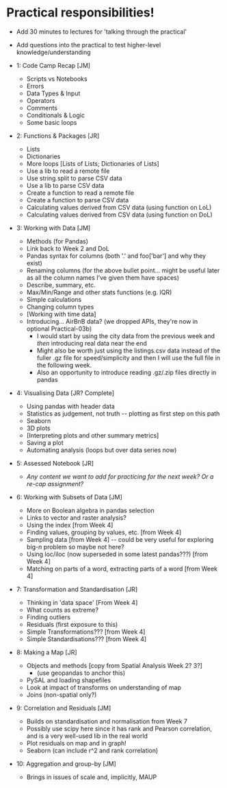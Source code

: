 
# Practical responsibilities!

* Add 30 minutes to lectures for 'talking through the practical'
* Add questions into the practical to test higher-level knowledge/understanding

* 1: Code Camp Recap [JM]
    * Scripts vs Notebooks
    * Errors
    * Data Types & Input
    * Operators
    * Comments
    * Conditionals & Logic
    * Some basic loops
* 2: Functions & Packages [JR]
    * Lists
    * Dictionaries
    * More loops [Lists of Lists; Dictionaries of Lists]
    * Use a lib to read a remote file
    * Use string.split to parse CSV data
    * Use a lib to parse CSV data
    * Create a function to read a remote file
    * Create a function to parse CSV data
    * Calculating values derived from CSV data (using function on LoL)
    * Calculating values derived from CSV data (using function on DoL)
* 3: Working with Data [JM]
    * Methods (for Pandas)
    * Link back to Week 2 and DoL
    * Pandas syntax for columns (both '.' and foo['bar'] and why they exist)
    * Renaming columns (for the above bullet point... might be useful later as all the column names I've given them have spaces)
    * Describe, summary, etc.
    * Max/Min/Range and other stats functions (e.g. IQR)
    * Simple calculations
    * Changing column types
    * [Working with time data]
    * Introducing... AirBnB data? (we dropped APIs, they're now in optional Practical-03b)
      * I would start by using the city data from the previous week and _then_ introducing real data near the end
      * Might also be worth just using the listings.csv data instead of the fuller .gz file for speed/simplicity and then I will use the full file in the following week.
      * Also an opportunity to introduce reading .gz/.zip files directly in pandas
* 4: Visualising Data [JR? Complete]
    * Using pandas with header data
    * Statistics as judgement, not truth -- plotting as first step on this path
    * Seaborn 
    * 3D plots
    * [Interpreting plots and other summary metrics]
    * Saving a plot
    * Automating analysis (loops but over data series now)
* 5: Assessed Notebook [JR]
    * _Any content we want to add for practicing for the next week? Or a re-cap assignment?_
* 6: Working with Subsets of Data [JM]
    * More on Boolean algebra in pandas selection
    * Links to vector and raster analysis? 
    * Using the index [from Week 4]
    * Finding values, grouping by values, etc. [from Week 4]
    * Sampling data [from Week 4] -- could be very useful for exploring big-_n_ problem so maybe not here?
    * Using loc/iloc (now superseded in some latest pandas???) [from Week 4]
    * Matching on parts of a word, extracting parts of a word [from Week 4]
* 7: Transformation and Standardisation [JR]
    * Thinking in 'data space' [From Week 4]
    * What counts as extreme?
    * Finding outliers
    * Residuals (first exposure to this)
    * Simple Transformations??? [from Week 4]
    * Simple Standardisations??? [from Week 4]
* 8: Making a Map [JR]
    * Objects and methods [copy from Spatial Analysis Week 2? 3?]
        * (use geopandas to anchor this)
    * PySAL and loading shapefiles
    * Look at impact of transforms on understanding of map
    * Joins (non-spatial only?)
* 9: Correlation and Residuals [JM]
    * Builds on standardisation and normalisation from Week 7
    * Possibly use scipy here since it has rank and Pearson correlation, and is a very well-used lib in the real world
    * Plot residuals on map and in graph! 
    * Seaborn (can include r^2 and rank correlation)
* 10: Aggregation and group-by [JM]
    * Brings in issues of scale and, implicitly, MAUP
